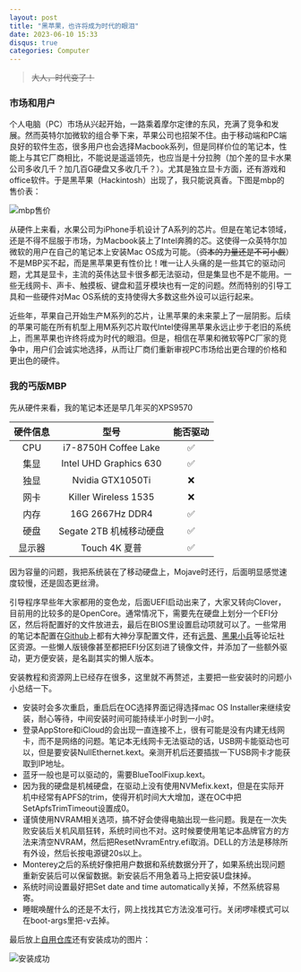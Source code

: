 ```yaml
---
layout: post
title: "黑苹果，也许将成为时代的眼泪"
date: 2023-06-10 15:33
disqus: true
categories: Computer
---
```


> ~~大人，时代变了！~~



### 市场和用户

个人电脑（PC）市场从兴起开始，一路乘着摩尔定律的东风，充满了竞争和发展。然而英特尔加微软的组合拳下来，苹果公司也招架不住。由于移动端和PC端良好的软件生态，很多用户也会选择Macbook系列，但是同样价位的笔记本，性能上与其它厂商相比，不能说是遥遥领先，也应当是十分拉胯（加个差的显卡水果公司多收几千？加几百G硬盘又多收几千？）。尤其是独立显卡方面，还有游戏和office软件。于是黑苹果（Hackintosh）出现了，我只能说真香。下图是mbp的售价表：

![mbp售价](../../../../assets/images/mbp_price.jpg)



从硬件上来看，水果公司为iPhone手机设计了A系列的芯片。但是在笔记本领域，还是不得不屈服于市场，为Macbook装上了Intel奔腾的芯。这使得一众英特尔加微软的用户在自己的笔记本上安装Mac OS成为可能。（~~资本的力量还是不可小觑~~）不是MBP买不起，而是黑苹果更有性价比！唯一让人头痛的是一些其它的驱动问题，尤其是显卡，主流的英伟达显卡很多都无法驱动，但是集显也不是不能用。一些无线网卡、声卡、触摸板、键盘和蓝牙模块也有一定的问题。然而特别的引导工具和一些硬件对Mac OS系统的支持使得大多数这些外设可以运行起来。



近些年，苹果自己开始生产M系列的芯片，让黑苹果的未来蒙上了一层阴影。后续的苹果可能在所有机型上用M系列芯片取代Intel使得黑苹果永远止步于老旧的系统上，而黑苹果也许终将成为时代的眼泪。但是，相信在苹果和微软等PC厂家的竞争中，用户们会诚实地选择，从而让厂商们重新审视PC市场给出更合理的价格和更出色的硬件。



### 我的丐版MBP

先从硬件来看，我的笔记本还是早几年买的XPS9570

| 硬件信息 |          型号           | 能否驱动 |
| :------: | :---------------------: | :------: |
|   CPU    |  i7-8750H Coffee Lake   |    ✅     |
|   集显   | Intel UHD Graphics 630  |    ✅     |
|   独显   |    Nvidia GTX1050Ti     |    ❌     |
|   网卡   |  Killer Wireless 1535   |    ❌     |
|   内存   |     16G 2667Hz DDR4     |    ✅     |
|   硬盘   | Segate 2TB 机械移动硬盘 |    ✅     |
|  显示器  |      Touch 4K 夏普      |    ✅     |

因为容量的问题，我把系统装在了移动硬盘上，Mojave时还行，后面明显感觉速度较慢，还是固态更丝滑。

引导程序早些年大家都用的变色龙，后面UEFI启动出来了，大家又转向Clover，目前用的比较多的是OpenCore。通常情况下，需要先在硬盘上划分一个EFI分区，然后将配置好的文件放进去，最后在BIOS里设置启动项就可以了。一些常用的笔记本配置在[Github](https://www.github.com)上都有大神分享配置文件，还有[远景](https://www.pcbeta.com)、[黑果小兵](https://blog.daliansky.net)等论坛社区资源。一些懒人版镜像甚至都把EFI分区刻进了镜像文件，并添加了一些额外驱动，更方便安装，是名副其实的懒人版本。

安装教程和资源网上已经存在很多，这里就不再赘述，主要把一些安装时的问题小小总结一下。

- 安装时会多次重启，重启后在OC选择界面记得选择mac OS Installer来继续安装，耐心等待，中间安装时间可能持续半小时到一小时。
- 登录AppStore和iCloud的会出现一直连接不上，很有可能是没有内建无线网卡，而不是网络的问题。笔记本无线网卡无法驱动的话，USB网卡能驱动也可以，但是要安装NullEthernet.kext。亲测开机后还要插拔一下USB网卡才能获取到IP地址。
- 蓝牙一般也是可以驱动的，需要BlueToolFixup.kext。
- 因为我的硬盘是机械硬盘，在驱动上没有使用NVMefix.kext，但是在实际开机中经常有APFS的trim，使得开机时间大大增加，遂在OC中把SetApfsTrimTimeout设置成0。
- 谨慎使用NVRAM相关选项，搞不好会使得电脑出现一些问题。我是在一次失败安装后关机风扇狂转，系统时间也不对。这时候要使用笔记本品牌官方的方法来清空NVRAM，然后把ResetNvramEntry.efi取消。DELL的方法是移除所有外设，然后长按电源键20s以上。
- Monterey之后的系统好像把用户数据和系统数据分开了，如果系统出现问题重新安装后可以保留数据。新安装后不用急着马上把安装U盘抹掉。
- 系统时间设置最好把Set date and time automatically关掉，不然系统容易寄。
- 睡眠唤醒什么的还是不太行，网上找找其它方法没准可行。关闭啰嗦模式可以在boot-args里把-v去掉。

最后放上[自用仓库](https://github.com/marktube/XPS9570-Hackintosh-OC)还有安装成功的图片：

![安装成功](../../../../assets/images/IMG_7106.JPG)


